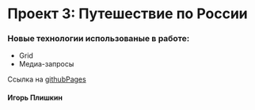 # Проект 3: Путешествие по России


### Новые технологии использованые в работе:
* Grid
* Медиа-запросы

Ссылка на [githubPages](https://igor-plishkin.github.io/russian-travel/)

#### Игорь Плишкин

